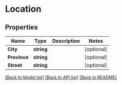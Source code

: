 # Location

## Properties

Name | Type | Description | Notes
------------ | ------------- | ------------- | -------------
**City** | **string** |  | [optional] 
**Province** | **string** |  | [optional] 
**Street** | **string** |  | [optional] 

[[Back to Model list]](../README.md#documentation-for-models) [[Back to API list]](../README.md#documentation-for-api-endpoints) [[Back to README]](../README.md)


